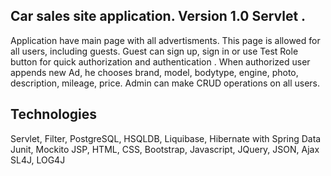 ## Car sales site application. Version 1.0 Servlet .
Application have main page with all advertisments. This page is allowed for all users, including guests.
Guest can sign up, sign in or use Test Role button for quick authorization and authentication .
When authorized user appends new Ad, he chooses brand, model, bodytype, engine, photo, description, mileage, price.
Admin can make CRUD operations on all users.

## Technologies
Servlet, Filter,
PostgreSQL, HSQLDB, Liquibase, Hibernate with Spring Data
Junit, Mockito
JSP, HTML, CSS, Bootstrap, Javascript, JQuery, JSON, Ajax
SL4J, LOG4J

